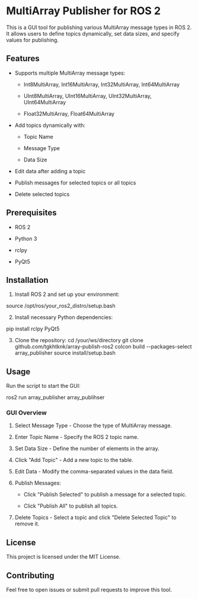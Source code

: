 # MultiArray Publisher for ROS 2

This is a GUI tool for publishing various MultiArray message types in ROS 2. It allows users to define topics dynamically, set data sizes, and specify values for publishing.

## Features

- Supports multiple MultiArray message types:

  - Int8MultiArray, Int16MultiArray, Int32MultiArray, Int64MultiArray

  - UInt8MultiArray, UInt16MultiArray, UInt32MultiArray, UInt64MultiArray

  - Float32MultiArray, Float64MultiArray

- Add topics dynamically with:

  - Topic Name

  - Message Type

  - Data Size

- Edit data after adding a topic

- Publish messages for selected topics or all topics

- Delete selected topics

## Prerequisites

- ROS 2

- Python 3

- rclpy

- PyQt5

## Installation

1. Install ROS 2 and set up your environment:

  source /opt/ros/your_ros2_distro/setup.bash

2. Install necessary Python dependencies:

  pip install rclpy PyQt5

3. Clone the repository:
  cd /your/ws/directory
  git clone github.com/tgkhtknk/array-publish-ros2
  colcon build --packages-select array_publisher
  source install/setup.bash

## Usage

Run the script to start the GUI:

ros2 run array_publisher array_publihser

### GUI Overview

1. Select Message Type - Choose the type of MultiArray message.

2. Enter Topic Name - Specify the ROS 2 topic name.

3. Set Data Size - Define the number of elements in the array.

4. Click "Add Topic" - Add a new topic to the table.

5. Edit Data - Modify the comma-separated values in the data field.

6. Publish Messages:

   - Click "Publish Selected" to publish a message for a selected topic.

   - Click "Publish All" to publish all topics.

7. Delete Topics - Select a topic and click "Delete Selected Topic" to remove it.

## License

This project is licensed under the MIT License.

## Contributing

Feel free to open issues or submit pull requests to improve this tool.

